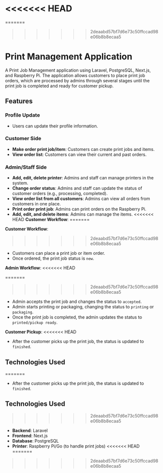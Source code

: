 <<<<<<< HEAD
=======

=======
>>>>>>> 2deaabd57bf7d6e73c50ffccad98e06b8b8ecaa5
# Print Management Application

A Print Job Management application using Laravel, PostgreSQL, Next.js, and Raspberry Pi. The application allows customers to place print job orders, which are processed by admins through several stages until the print job is completed and ready for customer pickup.

## Features

### Profile Update

- Users can update their profile information.

### Customer Side

- **Make order print job/item**: Customers can create print jobs and items.
- **View order list**: Customers can view their current and past orders.

### Admin/Staff Side

- **Add, edit, delete printer**: Admins and staff can manage printers in the system.
- **Change order status**: Admins and staff can update the status of customer orders (e.g., processing, completed).
- **View order list from all customers**: Admins can view all orders from customers in one place.
- **Print order print job**: Admins can print orders on the Raspberry Pi.
- **Add, edit, and delete items**: Admins can manage the items.
<<<<<<< HEAD
  **Customer Workflow**:
=======
  
 **Customer Workflow**:
>>>>>>> 2deaabd57bf7d6e73c50ffccad98e06b8b8ecaa5
- Customers can place a print job or item order.
- Once ordered, the print job status is `new`.

**Admin Workflow**:
<<<<<<< HEAD

=======
>>>>>>> 2deaabd57bf7d6e73c50ffccad98e06b8b8ecaa5
- Admin accepts the print job and changes the status to `accepted`.
- Admin starts printing or packaging, changing the status to `printing` or `packaging`.
- Once the print job is completed, the admin updates the status to `printed/pickup ready`.

**Customer Pickup**:
<<<<<<< HEAD

- After the customer picks up the print job, the status is updated to `finished`.

## Technologies Used

=======
- After the customer picks up the print job, the status is updated to `finished`.
  
## Technologies Used
>>>>>>> 2deaabd57bf7d6e73c50ffccad98e06b8b8ecaa5
- **Backend**: Laravel
- **Frontend**: Next.js
- **Database**: PostgreSQL
- **Printer**: Raspberry Pi/Go (to handle print jobs)
<<<<<<< HEAD
=======

>>>>>>> 2deaabd57bf7d6e73c50ffccad98e06b8b8ecaa5
